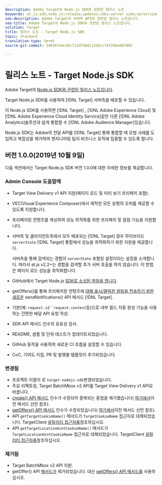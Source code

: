 ```yaml
---
description: Adobe Target의 Node.js SDK와 관련된 릴리스 노트
keywords: at.js;sdk;node.js;release;updates;sdks;server side;serverside;server-side;nodejs
seo-description: Adobe Target의 서버측 API와 관련된 릴리스 노트입니다.
seo-title: Adobe Target의 Node.js SDK와 관련된 릴리스 노트입니다.
solution: Target
title: 릴리스 노트 - Target Node.js SDK
topic: Standard
translation-type: tm+mt
source-git-commit: 540367e4c49c712df98dc132bccf4f29b4d6f095

---
```



# 릴리스 노트 - Target Node.js SDK

Adobe Target의 [Node.js SDK와 관련된 릴리스 노트입니다](https://github.com/adobe/target-nodejs-sdk).

Target Node.js SDK를 사용하여 [!DNL Target] 서버측을 배포할 수 있습니다.

이 Node.js SDK를 사용하면 [!DNL Target] , [!DNL Adobe Experience Cloud] 및 [!DNL Adobe Experience Cloud Identity Service]같은 다른 [!DNL Adobe Analytics]솔루션과 쉽게 통합할 수 [!DNL Adobe Audience Manager]있습니다.

Node.js SDK는 Adobe의 전달 API를 [!DNL Target] 통해 통합할 때 모범 사례를 도입하고 복잡성을 제거하여 엔지니어링 팀이 비즈니스 로직에 집중할 수 있도록 합니다.

## 버전 1.0.0(2019년 10월 9일)

다음 섹션에서는 Target Node.js SDK 버전 1.0.0에 대한 자세한 정보를 제공합니다.

### Admin Console 도움말에

* Target View Delivery v1 API 지원(페이지 로드 및 미리 보기 프리페치 포함).
* VEC(Visual Experience Composer)에서 제작한 모든 유형의 오퍼를 제공할 수 있도록 지원합니다.
* 프리페치된 컨텐츠를 캐싱하여 성능 최적화를 위한 프리페치 및 알림 기능을 지원합니다.
* 서버측 및 클라이언트측에서 모두 배포되는 [!DNL Target] 경우 하이브리드 `serverState` [!DNL Target] 통합에서 성능을 최적화하기 위한 지원을 제공합니다.

   서버측을 통해 검색되는 경험이 `serverState` 포함된 설정이라는 설정을 소개합니다. 따라서 at.js v2.2+는 경험을 검색할 추가 서버 호출을 하지 않습니다. 이 방법은 페이지 로드 성능을 최적화합니다.

* GitHub에서 Target Node.js [SDK로 소싱된 파일을 엽니다](https://github.com/adobe/target-nodejs-sdk).
* getOffers()를 통해 프리페치된 컨텐츠에 [대해 표시/클릭한 알림을 전송하기 위한 새로운](https://git.corp.adobe.com/anischev/target-nodejs-sdk/blob/TNT-33695/README.md#targetclientsendnotifications) sendNotifications() API 메서드 [!DNL Target][](https://git.corp.adobe.com/anischev/target-nodejs-sdk/blob/TNT-33695/README.md#targetclientgetoffers).
* 기본(예: `request.id``request.context`등)으로 내부 필드 자동 완성 기능을 사용하는 간편한 배달 API 요청 작성.
* SDK API 메서드 인수의 유효성 검사.
* README, 샘플 및 단위 테스트가 업데이트되었습니다.
* GitHub 동작을 사용하여 새로운 CI 흐름을 설정할 수 있습니다.
* CoC, 기여도 지침, PR 및 발행물 템플릿이 추가되었습니다.

### 변경됨

* 프로젝트 이름이 로 `target-nodejs-sdk`변경되었습니다.
* 주요 리팩토링, Target BatchMbox v2 API를 Target View Delivery v1 API로 바꿉니다.
* [create() API 메서드](https://git.corp.adobe.com/anischev/target-nodejs-sdk/blob/TNT-33695/README.md#targetclientcreate) 인수가 수정되어 중복되는 중첩을 제거했습니다( [여기에서](https://www.npmjs.com/package/@adobe/target-node-client#targetnodeclientcreate)이전 메서드 선언 참조).
* [getOffers() API 메서드](https://git.corp.adobe.com/anischev/target-nodejs-sdk/blob/TNT-33695/README.md#targetclientgetoffers) 인수가 수정되었습니다( [여기에서](https://www.npmjs.com/package/@adobe/target-node-client#targetnodeclientgetoffers)이전 메서드 선언 참조).
* API `getTargetCookieName()` 메서드가 `TargetCookieName` 접근자로 대체되었습니다. TargetClient [유틸리티 접근자를](https://git.corp.adobe.com/anischev/target-nodejs-sdk/blob/TNT-33695/README.md#targetclient-utility-accessors)참조하십시오.
* API `getTargetLocationHintCookieName()` 메서드가 `TargetLocationHintCookieName` 접근자로 대체되었습니다.  TargetClient [유틸리티 접근자를](https://git.corp.adobe.com/anischev/target-nodejs-sdk/blob/TNT-33695/README.md#targetclient-utility-accessors)참조하십시오.

### 제거됨

* Target BatchMbox v2 API 지원.
* getOffer() API [메서드가](https://www.npmjs.com/package/@adobe/target-node-client#targetnodeclientgetoffer) 제거되었습니다. 대신 [getOffers() API 메서드를](https://git.corp.adobe.com/anischev/target-nodejs-sdk/blob/TNT-33695/README.md#targetclientgetoffers) 사용하십시오.


